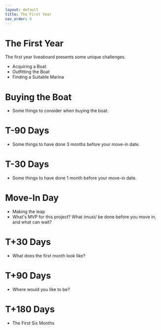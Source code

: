 ```yaml
---
layout: default
title: The First Year
nav_order: 9
---
```


# The First Year

The first year liveaboard presents some unique challenges.

-    Acquiring a Boat
-    Outfitting the Boat
-    Finding a Suitable Marina

# Buying the Boat
-    Some things to consider when buying the boat.

# T-90 Days
-    Some things to have done 3 months before your move-in date.

# T-30 Days
-    Some things to have done 1 month before your move-in date.

# Move-In Day
-    Making the leap
-    What's MVP for this project? What /must/ be done before you move in, and what can wait?

# T+30 Days
-    What does the first month look like?

# T+90 Days
-    Where would you like to be?

# T+180 Days
-    The First Six Months

